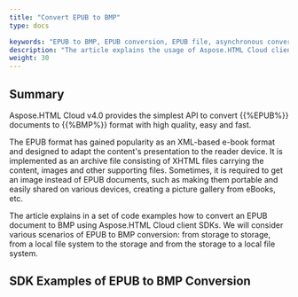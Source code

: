```yaml
---
title: "Convert EPUB to BMP"
type: docs

keywords: "EPUB to BMP, EPUB conversion, EPUB file, asynchronous conversion, conversion SDK, convert EPUB to BMP, Python, Ruby, PHP, Java, .Net, C#, Android, Swift, Node.js"
description: "The article explains the usage of Aspose.HTML Cloud client SDKs to convert EPUB to BMP by a set of examples. SDKs are available in PHP, Python, Ruby, Android, Swift, C#, Java, C++, Node.js and more."
weight: 30
---
```


## **Summary**

Aspose.HTML Cloud v4.0 provides the simplest API to convert  {{%EPUB%}} documents to {{%BMP%}} format with high quality, easy and fast. 

The EPUB format has gained popularity as an XML-based e-book format and designed to adapt the content's presentation to the reader device. It is implemented as an archive file consisting of XHTML files carrying the content, images and other supporting files. Sometimes, it is required to get an image instead of EPUB documents, such as making them portable and easily shared on various devices, creating a picture gallery from eBooks, etc.

The article explains in a set of code examples how to convert an EPUB document to BMP using Aspose.HTML Cloud client SDKs. We will consider various scenarios of EPUB to BMP conversion: from storage to storage, from a local file system to the storage and from the storage to a local file system.

## **SDK Examples of EPUB to BMP Conversion**

